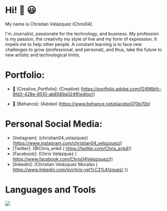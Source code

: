 # Hi! 👋 :smiley:

My name is Christian Velázquez (Chris04). 

I'm Journalist, passionate for the technology, and business. My profession is my passion, the creativity my style of live and my form of expression. It impels me to help other people. A constant learning is to face new challenges to grow (professional, and personal), and thus, take the future to new artistic and technological limits.

# Portfolio: 
- :art: [Creative_Portfolio]: (Creative) (https://portfolio.adobe.com/f2496bfc-9fd3-428e-8510-ab8589a024ff/editor/)<br>

- :gift: [Behance]: (Adobe) (https://www.behance.net/placebo070b70b)<br>

# Personal Social Media:

- [Instagram]: (christian04_velazquez) (https://www.instagram.com/christian04_velazquez/)<br>
- [Twitter]: (@Chris_erik4 ( https://twitter.com/Chris_erik4))<br>
- [Facebook]: (Chris Velázquez ( https://www.facebook.com/Chris04Velazquez/))<br>
- [linkedin]: (Christian Velázquez Morales ( https://www.linkedin.com/in/chris-vel%C3%A1zquez/ ))<br>

# Languages and Tools

![](https://www.pngkin.com/mnp/116-1160720.png)


